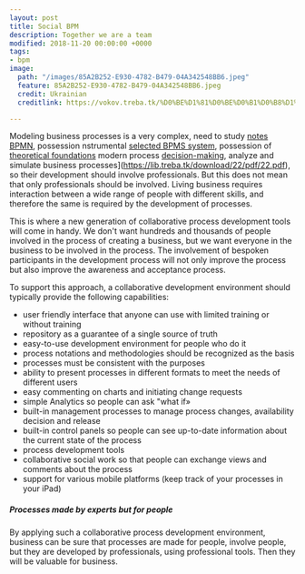 ```yaml
---
layout: post
title: Social BPM
description: Together we are a team
modified: 2018-11-20 00:00:00 +0000
tags:
- bpm
image:
  path: "/images/85A2B252-E930-4782-B479-04A342548BB6.jpeg"
  feature: 85A2B252-E930-4782-B479-04A342548BB6.jpeg
  credit: Ukrainian
  creditlink: https://vokov.treba.tk/%D0%BE%D1%81%D0%BE%D0%B1%D0%B8%D1%81%D1%82%D1%96-%D1%86%D1%96%D0%BB%D1%96-copy/

---
```

Modeling business processes is a very complex, need to study [notes BPMN](https://lib.treba.tk/download/21/pdf/21.pdf), possession nstrumental [selected BPMS system](https://lib.treba.tk/download/25/pdf/25.pdf), possession of [theoretical foundations](https://lib.treba.tk/download/25/pdf/25.pdf) modern process [decision-making](https://lib.treba.tk/download/29/pdf/29.pdf), analyze and simulate business processes](https://lib.treba.tk/download/22/pdf/22.pdf), so their development should involve professionals. But this does not mean that only professionals should be involved. Living business requires interaction between a wide range of people with different skills, and therefore the same is required by the development of processes. 

This is where a new generation of collaborative process development tools will come in handy. We don't want hundreds and thousands of people involved in the process of creating a business, but we want everyone in the business to be involved in the process. The involvement of bespoken participants in the development process will not only improve the process but also improve the awareness and acceptance process. 

To support this approach, a collaborative development environment should typically provide the following capabilities:

* user friendly interface that anyone can use with limited training or without training
* repository as a guarantee of a single source of truth
* easy-to-use development environment for people who do it
* process notations and methodologies should be recognized as the basis
* processes must be consistent with the purposes
* ability to present processes in different formats to meet the needs of different users
* easy commenting on charts and initiating change requests
* simple Analytics so people can ask "what if»
* built-in management processes to manage process changes, availability decision and release
* built-in control panels so people can see up-to-date information about the current state of the process
* process development tools
* collaborative social work so that people can exchange views and comments about the process
* support for various mobile platforms (keep track of your processes in your iPad)


##### Processes made by experts but for people

By applying such a collaborative process development environment, business can be sure that processes are made for people, involve people, but they are developed by professionals, using professional tools. Then they will be valuable for business.